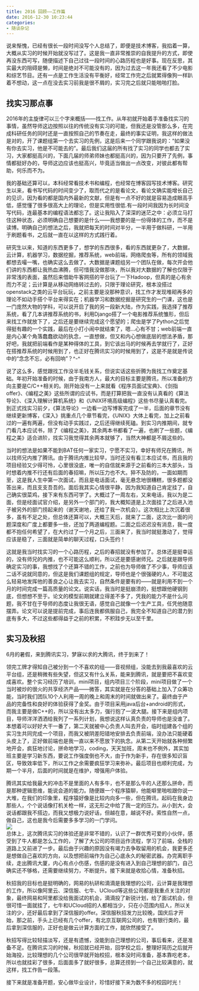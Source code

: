 ```yaml
---
title: 2016 回顾——工作篇
date: 2016-12-30 10:23:44
categories:
- 随谈杂记
---
```


说来惭愧，已经有很长一段时间没写个人总结了，即便是技术博客，我掐着一算，大概从实习的时候开始就没写过了。这是我一直非常推崇的自我提升的方式，即使再没东西可写，随便描述下自己过往一段时间的心路历程也是好事。现在反思，其实最大的阻碍是懒，时间是绝对不可能没有的，因为过去这一年我还看了不少电影和综艺节目。还有一点是工作生活没有平衡好，经常工作完之后就累得像狗一样趴着不想动，这一点在没去实习前我是很不屑的，实习完之后就只能啪啪打脸。   
<!-- more -->  
## 找实习那点事
2016年的主旋律可以三个字来概括——找工作。从年初就开始着手准备找实习的事情，虽然导师这边按照以往的传统没有实习的可能，但我还是没管那么多，在完成科研任务的同时还是一直按照自己的节奏在走，最终的事实证明，我这样的做法是对的，开了课题组第一个去实习的先例，这是后来一个同学跟我说的：“如果没有你去实习，他是不可能去的”。最后我们这届的所有找了实习的同学也都去了实习，大家都挺高兴的，下面几届的师弟师妹也都挺高兴的，因为只要开了先例，事情都挺好办的，导师这边应该也挺高兴，毕竟适当做出一点改变，对彼此都有帮助，何乐而不为。   

我的基础还算可以，本科经常看技术书和编程，也经常在博客园写技术博客。研究生以来，看书写代码的时间变少了，取而代之的是看论文，看论文确实能增长自己的见识，因为看的都是国内外最新的文献，但是有一点不好的就是容易造成眼高手低，感觉懂了很多很高大上的理论，但是实用性很低.有一段时间我因为长时间没写代码，连最基本的编程语法都忘了。这让我陷入了深深的迷茫之中：必须立马打住这种状态，必须明确自己想要的是什么——我想要的是一份得体的工作，而不是读博。明确自己的想法之后，我就把每天的时间对半分，一半用于做科研，一半用于刷题看书，之后就一直在以这样的方式践行着。  

研究生以来，知道的东西更多了，想学的东西很多，看的东西就更杂了，大数据，云计算，机器学习，数据挖掘，推荐系统，web前端，网络爬虫等，所有的领域我都想去嘬一嘴，也确实这么去做了。大数据是课题组另一个团队在做，每次开会他们讲的东西都让我热血沸腾，但可惜我没做那块，所以我对大数据的了解也仅限于非常浅的表面，虽然后来借助牛客网搭的平台玩了一下Hadoop，但真的是心有余而力不足；云计算是从移动网络转过去的，只限于理论研究，根本没搭过openstack之类的云平台玩玩，之前主要是没那种意识，找工作才发现堆砌再多的理论不如动手搭个平台来得实在；机器学习和数据挖掘是研究生的一门课，这也是一门庞然大物的学科，可以说开启了我的另一段新大陆，作为实践，我选择了推荐系统，看了几本讲推荐系统的书，利用Django搭了一个电影推荐系统雏形，但后来找工作就放下了，之后还是要继续完成这个愿望的；爬虫是学了Python之后觉得挺有趣的一个实践，最后在小打小闹中就结束了，嗯...心有不甘；web前端一直是内心某个角落蠢蠢欲动的执念，一直想做，但又和内心想做底层的想法矛盾，那好吧，我就把前端看作是某种得体的工具，到它该出马的时候再去学就行了，正好在搭推荐系统的时候用到了，也正好在腾讯实习的时候用到了，这是不是就是传说中的“念念不忘，必有回响”？^-^  

说了这么多，感觉跟找工作没半毛钱关系，但说实话这些折腾为我找工作奠定基础。年初开始准备的时候，由于我南方人，最大的目标主要是腾讯，所以准备的方向主要是C/C++相关的。刚开始没有一上来就看《程序员面试宝典》、《剑指offer》、《编程之美》这些所谓的应试书，而是打算把我一直没有认真看的《算法导论》、《深入理解计算机系统》和《UNIX环境高级编程》这些书尽量认真看完。到正式找实习前夕，《算法导论》一边看一边写博客完成了一半，后面的章节没有继续更新博客，《深入》挑重点几个章节看完，《UNIX》大体上看完，加上之前看过的一遍有两遍，但没有动手实践过，之后还得继续死磕。到实习内推期间，就专门看几本应试书，除了《编程之美》，其余两本书都看了一遍，也刷了一些题，《编程之美》适合进阶，找实习我觉得其余两本就够了，当然大神都是不屑这些的。  

当时的想法是如果不能到BAT任何一家实习，宁愿不实习，幸好有师兄在腾讯，所以找师兄内推了腾讯。由于腾讯内推比较早，当时还没有看三本应试书，而且我的项目经验又少得可怜，心里很没底，唯一的自信就来源于之前看的三本大部头，当时想着内推不行还有后面的春招嘛，所以压力也不大。猝不及防的，一面如期而至，这是我人生中第一次面试，而且是电话面试，毫无悬念地很糟糕，很多题都没答出来，而且支支吾吾的。面后我其实心情很平静，因为我知道自己肯定挂了，自己确实很菜鸡，接下来有东西可学了。大概过了一周左右，又来电话，我以为是二面，但是经面试官介绍，是另外一个部门的，我大概知道是上次面挂了之后进入池子被另外的部门捞起来的（谢天谢地，还给了我一次机会）。这次相比上次沉着很多，虽有不足之处，但总体还算可以，大概三天后，就来了二面，这次比一面的问题深度和广度上都要多一些，还加了两道编程题。二面之后迟迟没有消息，我一度都不抱任何希望了，在大约过了一个月之后，三面来了，我当时就挺激动了，觉得应该是稳了，三面就是简单的聊天过程，口头签约！  

这就是我当时找实习的一个心路历程，之后的春招就没有参加了。总体还是挺幸运的，没有师兄的内推，也不可能这么顺利，所以还是要感谢师兄。之后就是跟导师确定实习的事，我想找了个还算不错的工作，之前也为导师做了不少事，导师应该二话不说就同意的，但这是我们课题组的规定，导师也是个很强硬的人，不可能这么轻易地发挥他的善良之心让我去实习，自然条件是要有的——就是利用不到一个月的时间完成一篇高质量的论文。说实话，我当时是挺崩溃的，挺想跟他硬钢到底，但想想不至于。论文的模型前期就建立得差不多了，凭我的能力不是什么问题，我不甘在于导师的态度让我很无语，感觉自己就像一个生产工具，任凭他随意摆弄。论文可以说是提前完成，事后连我都佩服自己，我完全不知道自己的潜力到底有多大，不过这些都得益于之前的积累，不积跬步无以至千里。  
## 实习及秋招
6月的暑假，来到腾讯实习，梦寐以求的大腾讯，终于到来了！  

领完工牌才得知自己被分到一个不喜欢的组——音视频组，没能去到我最喜欢的云平台组，还是稍微有些失望，但这又有什么关系，能来到腾讯，就是要把不喜欢变成喜欢。整个实习经历了培训，mini项目，组内项目三个阶段，mini项目做了一个当时被炒的很火的共享经济产品——微答，其实就是在分答的基础上加入了众筹功能，当时我们团队10个人利用一周的晚上和周末的时间就做出来了。最终由于产品的完备性和良好的体验获得了金奖。由于项目采用java后台+android的形式，而我主要是做C++的，所以没有出太多力，强行抱了一波大腿。接下来是组内项目，导师洋洋洒洒给我列了一系列计划，我想说这样认真负责的导师也是没谁了。本想着可以好好大干一番了，第二天就被中心负责人叫去开会，临时组建各个组的实习生共同完成一个项目，而我又被阴差阳错地安排去负责前端，没办法只能硬着头皮上了，正好做前端也是我一直以来不愿放下的执念。从第二天开始就各种频繁地开会，疯狂地讨论，拼命地学习，coding，天天加班，周末也不例外，其实加班主要是学习新东西，要说工作强度倒也不大，由于作为新手，存在很多知识盲区，导致效率低下，所以工作之余需要疯狂学习来弥补。最后项目也顺利完成，为期一个半月，后面的时间就是在维护，增强用户体验。

腾讯其实给我最大的冲击不是里面的人有多牛，也不是那么牛的人还那么拼命，而是那种逻辑思维，能说会道的能力。随便跟一个程序猿聊，他能噼里啪啦跟你说一大堆，在我们的印象里，程序猿好像是比较内向多一些，但在腾讯，起码在我身边那些人，个个说话像打机关枪一样，这无形之中给了我一定的压力。从小到大，会说话都跟我不搭边，而我又想极力说好话，但越在意，越说不好。索性自然一点，做自己，这也是我今后需要多多学习的一门学问。  
![](/image/tencentme.jpg)  
总体上，这次腾讯实习的体验还是非常不错的，认识了一群优秀可爱的小伙伴，感受到了牛人都是怎么工作的，了解了大公司的项目运作流程，学习了前端，全栈的道路上又前进了一步。最后由于兴趣的原因没有竭力去争取留用的机会，我更多还是想做自己喜欢的方向，以及想把前端作为自己心底永久的秘密武器。办完离职手续，走出腾讯大厦，内心有点小伤感，伤感的是没有进入到自己理想的部门，自己确实还不够格，还需要继续努力，不断提升。接下来就是收拾心情，准备秋招。  

秋招我的目标也是挺明确的，网易的杭研和滴滴是我理想的公司，云计算是我理想的工作，所以像阿里云、深信服、七牛、UCloud等这些公司都是我重点关注的对象，最终网易和阿里都没给我面试的机会，滴滴投了新锐计划，给了面试机会，但很可惜一面就挂了，七牛和UCloud招的人都相当少，只在小范围内招人，所以关注的少，还好最后拿到了深信服的offer。深信服秋招发力比较晚，国庆后才开始，那之前，手头上已经有几个offer，有北京互联网公司的，也有银行类的，最后拿到深信服的，正好也是做云计算方面的工作，就欣然接受了。  

秋招写得比较轻描淡写，还是有遗憾，没能到自己理想的公司，事后看来，还是准备不足。在腾讯实习的时候，秋招就已经开始，回学校之后，整理好简历之后就开始海投，比较理想的几个公司很早就开始校招，根本没时间准备，基本靠吃老本，所以也就挂彩了很多，后面面多了就好很多，总算还捞到一个自己比较满意的，就这样，找工作告一段落。  

接下来就是准备开题，安心做毕业设计，珍惜好接下来为数不多的校园时光！